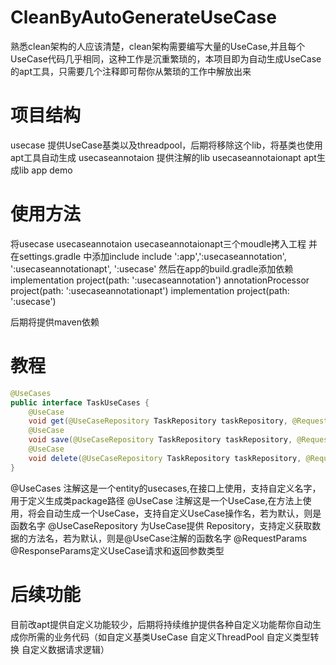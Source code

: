 # CleanByAutoGenerateUseCase
熟悉clean架构的人应该清楚，clean架构需要编写大量的UseCase,并且每个UseCase代码几乎相同，这种工作是沉重繁琐的，本项目即为自动生成UseCase的apt工具，只需要几个注释即可帮你从繁琐的工作中解放出来
# 项目结构
usecase  提供UseCase基类以及threadpool，后期将移除这个lib，将基类也使用apt工具自动生成
usecaseannotaion 提供注解的lib
usecaseannotaionapt  apt生成lib
app   demo
# 使用方法
将usecase usecaseannotaion  usecaseannotaionapt三个moudle拷入工程
并在settings.gradle  中添加include  include ':app',':usecaseannotation', ':usecaseannotationapt', ':usecase'
然后在app的build.gradle添加依赖
    implementation project(path: ':usecaseannotation')
    annotationProcessor project(path: ':usecaseannotationapt')
    implementation project(path: ':usecase')
    
 后期将提供maven依赖
 # 教程
```java
@UseCases
public interface TaskUseCases {
    @UseCase
    void get(@UseCaseRepository TaskRepository taskRepository, @RequestParams int id, @ResponseParams Task task);
    @UseCase
    void save(@UseCaseRepository TaskRepository taskRepository, @RequestParams Task task, @ResponseParams Boolean success);
    @UseCase
    void delete(@UseCaseRepository TaskRepository taskRepository, @RequestParams Task task, @ResponseParams Boolean success);
}
```
@UseCases  注解这是一个entity的usecases,在接口上使用，支持自定义名字，用于定义生成类package路径
@UseCase  注解这是一个UseCase,在方法上使用，将会自动生成一个UseCase，支持自定义UseCase操作名，若为默认，则是函数名字
@UseCaseRepository  为UseCase提供 Repository，支持定义获取数据的方法名，若为默认，则是@UseCase注解的函数名字
@RequestParams  @ResponseParams定义UseCase请求和返回参数类型


# 后续功能
目前改apt提供自定义功能较少，后期将持续维护提供各种自定义功能帮你自动生成你所需的业务代码（如自定义基类UseCase  自定义ThreadPool  自定义类型转换  自定义数据请求逻辑）
